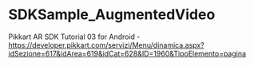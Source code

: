 # SDKSample_AugmentedVideo
Pikkart AR SDK Tutorial 03 for Android - 
https://developer.pikkart.com/servizi/Menu/dinamica.aspx?idSezione=617&idArea=619&idCat=628&ID=1960&TipoElemento=pagina
